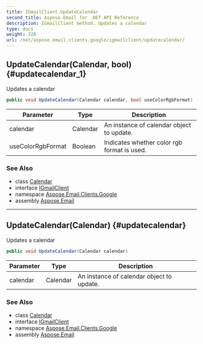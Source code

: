 ```yaml
---
title: IGmailClient.UpdateCalendar
second_title: Aspose.Email for .NET API Reference
description: IGmailClient method. Updates a calendar
type: docs
weight: 320
url: /net/aspose.email.clients.google/igmailclient/updatecalendar/
---
```

## UpdateCalendar(Calendar, bool) {#updatecalendar_1}

Updates a calendar

```csharp
public void UpdateCalendar(Calendar calendar, bool useColorRgbFormat)
```

| Parameter | Type | Description |
| --- | --- | --- |
| calendar | Calendar | An instance of calendar object to update. |
| useColorRgbFormat | Boolean | Indicates whether color rgb format is used. |

### See Also

* class [Calendar](../../calendar/)
* interface [IGmailClient](../)
* namespace [Aspose.Email.Clients.Google](../../igmailclient/)
* assembly [Aspose.Email](../../../)

---

## UpdateCalendar(Calendar) {#updatecalendar}

Updates a calendar

```csharp
public void UpdateCalendar(Calendar calendar)
```

| Parameter | Type | Description |
| --- | --- | --- |
| calendar | Calendar | An instance of calendar object to update. |

### See Also

* class [Calendar](../../calendar/)
* interface [IGmailClient](../)
* namespace [Aspose.Email.Clients.Google](../../igmailclient/)
* assembly [Aspose.Email](../../../)


